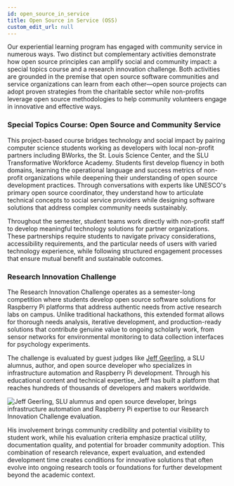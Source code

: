 ```yaml
---
id: open_source_in_service
title: Open Source in Service (OSS)
custom_edit_url: null
---
```


Our experiential learning program has engaged with community service in numerous ways. Two distinct but complementary activities demonstrate how open source principles can amplify social and community impact: a special topics course and a research innovation challenge. Both activities are grounded in the premise that open source software communities and service organizations can learn from each other—open source projects can adopt proven strategies from the charitable sector while non-profits leverage open source methodologies to help community volunteers engage in innovative and effective ways.

### Special Topics Course: Open Source and Community Service

This project-based course bridges technology and social impact by pairing computer science students working as developers with local non-profit partners including BWorks, the St. Louis Science Center, and the SLU Transformative Workforce Academy. Students first develop fluency in both domains, learning the operational language and success metrics of non-profit organizations while deepening their understanding of open source development practices. Through conversations with experts like UNESCO's primary open source coordinator, they understand how to articulate technical concepts to social service providers while designing software solutions that address complex community needs sustainably.

Throughout the semester, student teams work directly with non-profit staff to develop meaningful technology solutions for partner organizations. These partnerships require students to navigate privacy considerations, accessibility requirements, and the particular needs of users with varied technology experience, while following structured engagement processes that ensure mutual benefit and sustainable outcomes.

### Research Innovation Challenge

The Research Innovation Challenge operates as a semester-long competition where students develop open source software solutions for Raspberry Pi platforms that address authentic needs from active research labs on campus. Unlike traditional hackathons, this extended format allows for thorough needs analysis, iterative development, and production-ready solutions that contribute genuine value to ongoing scholarly work, from sensor networks for environmental monitoring to data collection interfaces for psychology experiments.

The challenge is evaluated by guest judges like [Jeff Geerling](https://www.jeffgeerling.com/), a SLU alumnus, author, and open source developer who specializes in infrastructure automation and Raspberry Pi development. Through his educational content and technical expertise, Jeff has built a platform that reaches hundreds of thousands of developers and makers worldwide. 

![Jeff Geerling, SLU alumnus and open source developer, brings infrastructure automation and Raspberry Pi expertise to our Research Innovation Challenge evaluation.](/img/20240306_190324340.jpg)

His involvement brings community credibility and potential visibility to student work, while his evaluation criteria emphasize practical utility, documentation quality, and potential for broader community adoption. This combination of research relevance, expert evaluation, and extended development time creates conditions for innovative solutions that often evolve into ongoing research tools or foundations for further development beyond the academic context.
